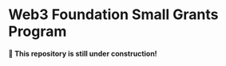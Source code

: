 # Web3 Foundation Small Grants Program

**:construction_worker: This repository is still under construction!**